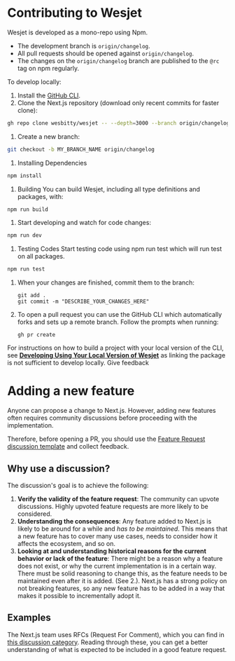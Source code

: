 # Contributing to Wesjet

Wesjet is developed as a mono-repo using Npm.

- The development branch is `origin/changelog`.
- All pull requests should be opened against `origin/changelog`.
- The changes on the `origin/changelog` branch are published to the `@rc` tag on npm regularly.

To develop locally:

1. Install the [GitHub CLI](https://github.com/cli/cli#installation).
1. Clone the Next.js repository (download only recent commits for faster clone):
```sh
gh repo clone wesbitty/wesjet -- --depth=3000 --branch origin/changelog --single-branch
```
1. Create a new branch:
```sh
git checkout -b MY_BRANCH_NAME origin/changelog
```
1. Installing Dependencies
```sh
npm install
```
1. Building
You can build Wesjet, including all type definitions and packages, with:
```sh
npm run build
```
1. Start developing and watch for code changes:
```sh
npm run dev
```
1. Testing Codes
Start testing code using npm run test which will run test on all packages.
```sh
npm run test
```
1. When your changes are finished, commit them to the branch:
   ```
   git add .
   git commit -m "DESCRIBE_YOUR_CHANGES_HERE"
   ```
1. To open a pull request you can use the GitHub CLI which automatically forks and sets up a remote branch. Follow the prompts when running:
   ```
   gh pr create
   ```

For instructions on how to build a project with your local version of the CLI,
see **[Developing Using Your Local Version of Wesjet](./developing-using-local-app.md)** as linking the package is not sufficient to develop locally.
Give feedback


# Adding a new feature

Anyone can propose a change to Next.js. However, adding new features often requires community discussions before proceeding with the implementation.

Therefore, before opening a PR, you should use the [Feature Request discussion template](https://github.com/vercel/next.js/discussions/new?category=ideas) and collect feedback.

## Why use a discussion?

The discussion's goal is to achieve the following:

1. **Verify the validity of the feature request**: The community can upvote discussions. Highly upvoted feature requests are more likely to be considered.
2. **Understanding the consequences**: Any feature added to Next.js is likely to be around for a while and _has to be maintained_. This means that a new feature has to cover many use cases, needs to consider how it affects the ecosystem, and so on.
3. **Looking at and understanding historical reasons for the current behavior or lack of the feature**: There might be a reason why a feature does not exist, or why the current implementation is in a certain way. There must be solid reasoning to change this, as the feature needs to be maintained even after it is added. (See 2.). Next.js has a strong policy on not breaking features, so any new feature has to be added in a way that makes it possible to incrementally adopt it.

## Examples

The Next.js team uses RFCs (Request For Comment), which you can find in [this discussion category](https://github.com/vercel/next.js/discussions/categories/rfc). Reading through these, you can get a better understanding of what is expected to be included in a good feature request.
